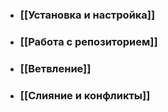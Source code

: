 - ### [[Установка и настройка]]
- ### [[Работа с репозиторием]]
- ### [[Ветвление]]
- ### [[Слияние и конфликты]]